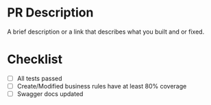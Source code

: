 # PR Description
A brief description or a link that describes what you built and or fixed.

# Checklist

- [ ] All tests passed
- [ ] Create/Modified business rules have at least 80% coverage
- [ ] Swagger docs updated

